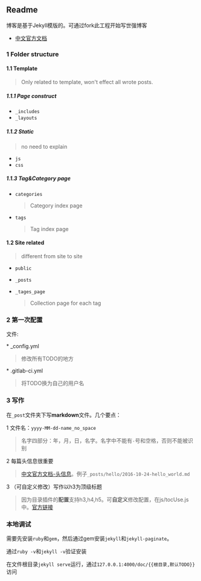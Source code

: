 ## Readme

博客是基于Jekyll模版的。可通过fork此工程开始写世强博客

* [中文官方文档](http://jekyll.com.cn/)

### 1 Folder structure

#### 1.1 Template

> Only related to template, won't effect all wrote posts.

##### 1.1.1 Page construct

* `_includes`
* `_layouts`

##### 1.1.2 Static

> no need to explain

* `js`
* `css`

##### 1.1.3 Tag&Category page

* `categories`

	> Category index page

* `tags`

	> Tag index page

#### 1.2 Site related

> different from site to site

* `public`
* `_posts`
* `_tages_page`

	> Collection page for each tag	

### 2 第一次配置

文件:

\* \_config.yml

> 修改所有TODO的地方

\* .gitlab-ci.yml

> 将TODO换为自己的用户名

### 3 写作

在`_post`文件夹下写**markdown**文件。几个要点：

1 文件名：`yyyy-MM-dd-name_no_space`

> 名字四部分：年，月，日，名字。名字中不能有`-`号和空格，否则不能被识别

2 每篇头信息很重要

> [中文官方文档-头信息](http://jekyll.com.cn/docs/frontmatter/)。例子`_posts/hello/2016-10-24-hello_world.md`

3 （可自定义修改）写作以h3为顶级标题

> 因为目录插件的**配置**支持h3,h4,h5。可**自定义**修改配置，在js/tocUse.js中。[官方链接](https://github.com/ghiculescu/jekyll-table-of-contents)

### 本地调试

需要先安装`ruby`和`gem`，然后通过gem安装`jekyll`和`jekyll-paginate`。

通过`ruby -v`和`jekyll -v`验证安装

在文件根目录`jekyll serve`运行，通过`127.0.0.1:4000/doc/{{根目录,默认TODO}}`访问
